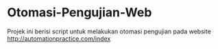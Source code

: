 # Otomasi-Pengujian-Web
Projek ini berisi script untuk melakukan otomasi pengujian pada website http://automationpractice.com/index

